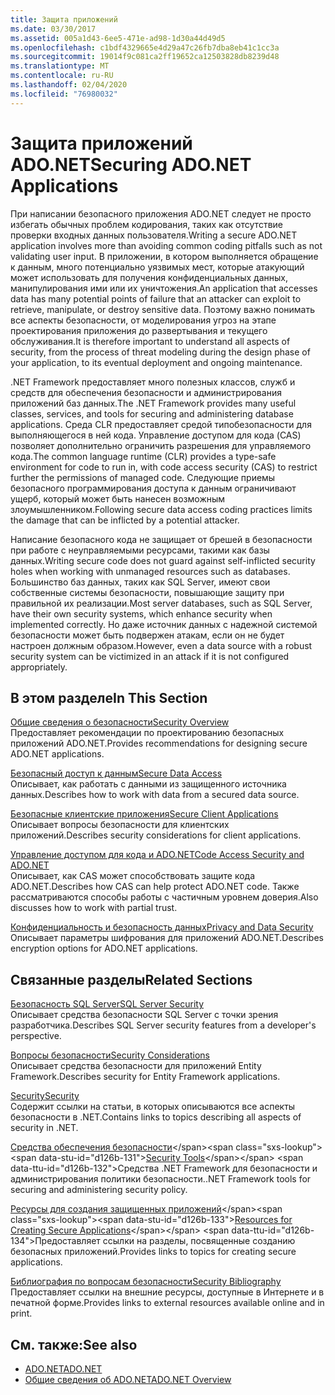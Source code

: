 ```yaml
---
title: Защита приложений
ms.date: 03/30/2017
ms.assetid: 005a1d43-6ee5-471e-ad98-1d30a44d49d5
ms.openlocfilehash: c1bdf4329665e4d29a47c26fb7dba8eb41c1cc3a
ms.sourcegitcommit: 19014f9c081ca2ff19652ca12503828db8239d48
ms.translationtype: MT
ms.contentlocale: ru-RU
ms.lasthandoff: 02/04/2020
ms.locfileid: "76980032"
---
```

# <a name="securing-adonet-applications"></a><span data-ttu-id="d126b-102">Защита приложений ADO.NET</span><span class="sxs-lookup"><span data-stu-id="d126b-102">Securing ADO.NET Applications</span></span>
<span data-ttu-id="d126b-103">При написании безопасного приложения ADO.NET следует не просто избегать обычных проблем кодирования, таких как отсутствие проверки входных данных пользователя.</span><span class="sxs-lookup"><span data-stu-id="d126b-103">Writing a secure ADO.NET application involves more than avoiding common coding pitfalls such as not validating user input.</span></span> <span data-ttu-id="d126b-104">В приложении, в котором выполняется обращение к данным, много потенциально уязвимых мест, которые атакующий может использовать для получения конфиденциальных данных, манипулирования ими или их уничтожения.</span><span class="sxs-lookup"><span data-stu-id="d126b-104">An application that accesses data has many potential points of failure that an attacker can exploit to retrieve, manipulate, or destroy sensitive data.</span></span> <span data-ttu-id="d126b-105">Поэтому важно понимать все аспекты безопасности, от моделирования угроз на этапе проектирования приложения до развертывания и текущего обслуживания.</span><span class="sxs-lookup"><span data-stu-id="d126b-105">It is therefore important to understand all aspects of security, from the process of threat modeling during the design phase of your application, to its eventual deployment and ongoing maintenance.</span></span>  
  
 <span data-ttu-id="d126b-106">.NET Framework предоставляет много полезных классов, служб и средств для обеспечения безопасности и администрирования приложений баз данных.</span><span class="sxs-lookup"><span data-stu-id="d126b-106">The .NET Framework provides many useful classes, services, and tools for securing and administering database applications.</span></span> <span data-ttu-id="d126b-107">Среда CLR предоставляет средой типобезопасности для выполняющегося в ней кода. Управление доступом для кода (CAS) позволяет дополнительно ограничить разрешения для управляемого кода.</span><span class="sxs-lookup"><span data-stu-id="d126b-107">The common language runtime (CLR) provides a type-safe environment for code to run in, with code access security (CAS) to restrict further the permissions of managed code.</span></span> <span data-ttu-id="d126b-108">Следующие приемы безопасного программирования доступа к данным ограничивают ущерб, который может быть нанесен возможным злоумышленником.</span><span class="sxs-lookup"><span data-stu-id="d126b-108">Following secure data access coding practices limits the damage that can be inflicted by a potential attacker.</span></span>  
  
 <span data-ttu-id="d126b-109">Написание безопасного кода не защищает от брешей в безопасности при работе с неуправляемыми ресурсами, такими как базы данных.</span><span class="sxs-lookup"><span data-stu-id="d126b-109">Writing secure code does not guard against self-inflicted security holes when working with unmanaged resources such as databases.</span></span> <span data-ttu-id="d126b-110">Большинство баз данных, таких как SQL Server, имеют свои собственные системы безопасности, повышающие защиту при правильной их реализации.</span><span class="sxs-lookup"><span data-stu-id="d126b-110">Most server databases, such as SQL Server, have their own security systems, which enhance security when implemented correctly.</span></span> <span data-ttu-id="d126b-111">Но даже источник данных с надежной системой безопасности может быть подвержен атакам, если он не будет настроен должным образом.</span><span class="sxs-lookup"><span data-stu-id="d126b-111">However, even a data source with a robust security system can be victimized in an attack if it is not configured appropriately.</span></span>  
  
## <a name="in-this-section"></a><span data-ttu-id="d126b-112">В этом разделе</span><span class="sxs-lookup"><span data-stu-id="d126b-112">In This Section</span></span>  
 [<span data-ttu-id="d126b-113">Общие сведения о безопасности</span><span class="sxs-lookup"><span data-stu-id="d126b-113">Security Overview</span></span>](security-overview.md)  
 <span data-ttu-id="d126b-114">Предоставляет рекомендации по проектированию безопасных приложений ADO.NET.</span><span class="sxs-lookup"><span data-stu-id="d126b-114">Provides recommendations for designing secure ADO.NET applications.</span></span>  
  
 [<span data-ttu-id="d126b-115">Безопасный доступ к данным</span><span class="sxs-lookup"><span data-stu-id="d126b-115">Secure Data Access</span></span>](secure-data-access.md)  
 <span data-ttu-id="d126b-116">Описывает, как работать с данными из защищенного источника данных.</span><span class="sxs-lookup"><span data-stu-id="d126b-116">Describes how to work with data from a secured data source.</span></span>  
  
 [<span data-ttu-id="d126b-117">Безопасные клиентские приложения</span><span class="sxs-lookup"><span data-stu-id="d126b-117">Secure Client Applications</span></span>](secure-client-applications.md)  
 <span data-ttu-id="d126b-118">Описывает вопросы безопасности для клиентских приложений.</span><span class="sxs-lookup"><span data-stu-id="d126b-118">Describes security considerations for client applications.</span></span>  
  
 [<span data-ttu-id="d126b-119">Управление доступом для кода и ADO.NET</span><span class="sxs-lookup"><span data-stu-id="d126b-119">Code Access Security and ADO.NET</span></span>](code-access-security.md)  
 <span data-ttu-id="d126b-120">Описывает, как CAS может способствовать защите кода ADO.NET.</span><span class="sxs-lookup"><span data-stu-id="d126b-120">Describes how CAS can help protect ADO.NET code.</span></span> <span data-ttu-id="d126b-121">Также рассматриваются способы работы с частичным уровнем доверия.</span><span class="sxs-lookup"><span data-stu-id="d126b-121">Also discusses how to work with partial trust.</span></span>  
  
 [<span data-ttu-id="d126b-122">Конфиденциальность и безопасность данных</span><span class="sxs-lookup"><span data-stu-id="d126b-122">Privacy and Data Security</span></span>](privacy-and-data-security.md)  
 <span data-ttu-id="d126b-123">Описывает параметры шифрования для приложений ADO.NET.</span><span class="sxs-lookup"><span data-stu-id="d126b-123">Describes encryption options for ADO.NET applications.</span></span>  
  
## <a name="related-sections"></a><span data-ttu-id="d126b-124">Связанные разделы</span><span class="sxs-lookup"><span data-stu-id="d126b-124">Related Sections</span></span>  
 [<span data-ttu-id="d126b-125">Безопасность SQL Server</span><span class="sxs-lookup"><span data-stu-id="d126b-125">SQL Server Security</span></span>](./sql/sql-server-security.md)  
 <span data-ttu-id="d126b-126">Описывает средства безопасности SQL Server с точки зрения разработчика.</span><span class="sxs-lookup"><span data-stu-id="d126b-126">Describes SQL Server security features from a developer's perspective.</span></span>  
  
 [<span data-ttu-id="d126b-127">Вопросы безопасности</span><span class="sxs-lookup"><span data-stu-id="d126b-127">Security Considerations</span></span>](./ef/security-considerations.md)  
 <span data-ttu-id="d126b-128">Описывает средства безопасности для приложений Entity Framework.</span><span class="sxs-lookup"><span data-stu-id="d126b-128">Describes security for Entity Framework applications.</span></span>  
  
 [<span data-ttu-id="d126b-129">Security</span><span class="sxs-lookup"><span data-stu-id="d126b-129">Security</span></span>](../../../standard/security/index.md)  
 <span data-ttu-id="d126b-130">Содержит ссылки на статьи, в которых описываются все аспекты безопасности в .NET.</span><span class="sxs-lookup"><span data-stu-id="d126b-130">Contains links to topics describing all aspects of security in .NET.</span></span>  
  
 <span data-ttu-id="d126b-131">[Средства обеспечения безопасности](https://docs.microsoft.com/previous-versions/visualstudio/visual-studio-2008/7w3fd0wb(v=vs.90))</span><span class="sxs-lookup"><span data-stu-id="d126b-131">[Security Tools](https://docs.microsoft.com/previous-versions/visualstudio/visual-studio-2008/7w3fd0wb(v=vs.90))</span></span>  
 <span data-ttu-id="d126b-132">Средства .NET Framework для безопасности и администрирования политики безопасности.</span><span class="sxs-lookup"><span data-stu-id="d126b-132">.NET Framework tools for securing and administering security policy.</span></span>  
  
 <span data-ttu-id="d126b-133">[Ресурсы для создания защищенных приложений](https://docs.microsoft.com/previous-versions/visualstudio/visual-studio-2010/ms165101(v=vs.100))</span><span class="sxs-lookup"><span data-stu-id="d126b-133">[Resources for Creating Secure Applications](https://docs.microsoft.com/previous-versions/visualstudio/visual-studio-2010/ms165101(v=vs.100))</span></span>  
 <span data-ttu-id="d126b-134">Предоставляет ссылки на разделы, посвященные созданию безопасных приложений.</span><span class="sxs-lookup"><span data-stu-id="d126b-134">Provides links to topics for creating secure applications.</span></span>  
  
 [<span data-ttu-id="d126b-135">Библиография по вопросам безопасности</span><span class="sxs-lookup"><span data-stu-id="d126b-135">Security Bibliography</span></span>](/visualstudio/ide/securing-applications)  
 <span data-ttu-id="d126b-136">Предоставляет ссылки на внешние ресурсы, доступные в Интернете и в печатной форме.</span><span class="sxs-lookup"><span data-stu-id="d126b-136">Provides links to external resources available online and in print.</span></span>  
  
## <a name="see-also"></a><span data-ttu-id="d126b-137">См. также:</span><span class="sxs-lookup"><span data-stu-id="d126b-137">See also</span></span>

- [<span data-ttu-id="d126b-138">ADO.NET</span><span class="sxs-lookup"><span data-stu-id="d126b-138">ADO.NET</span></span>](index.md)
- [<span data-ttu-id="d126b-139">Общие сведения об ADO.NET</span><span class="sxs-lookup"><span data-stu-id="d126b-139">ADO.NET Overview</span></span>](ado-net-overview.md)
